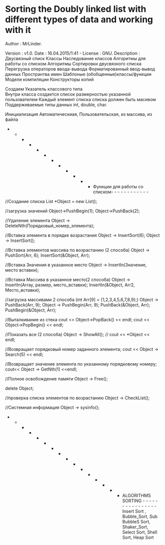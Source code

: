 # Sorting the Doubly linked list with different types of data and working with it

Author       : MrLinder.

   Version      : v1.0.
   Date         : 16.04.2015/1:41 - 
   License      : GNU.
   Description  : Двусвязный списк
   Классы
			Наследование классов
			Алгоритмы для работы со списком
			Алгоритмы Сортировки двусвязного списка
			Перегрузка операторов ввода-вывода
			Форматированный ввод-вывод данных
			Пространтва имен
			Шаблоные (обобщенные)классы/функции
			Модели компиляции
			Конструкторы копий
																	
Создаем Указатель классового типа			
Внутри класса создается список размерностью указанной пользователем
Каждый элемент списка списка должен быть масивом
Поддерживаемые типы данных int, double, char.

Инициализация Автоматическиая, Пользовательская, из массива, из файла


- - - - - - - - - - - - Функции для работы со списком- - - - - - - - - - - - 

//Создание списка
List<int> *Object = new List<int>();

//загрузка значений
Object->PushBegin(1);
Object->PushBack(2);

//Удаление элемента 
Object -> DeleteNth(Порядковый_номер_элемента);

//Вставка элемента в порядке возрастания
Object -> InsertSort(6);
Object -> InsertSort();

//Вставка элементов массива по возрастанию (2 способа)
Object -> PushSort(Arr, 6);
InsertSort(&Object, Arr);

//Вставка Значения в указанное место
Object -> InsertIn(Значение, место вставки);

//Вставка Массива в указанное место(2 способа)
Object -> InsertIn(Array, размер, место_вставки);
InsertIn(&Object, Arr2, Место_вставки);

//загрузка массивами 2 способа (int Arr[9] = {1,2,3,4,5,6,7,8,9};)
Object -> PushBack(Arr, 9);
Object -> PushBegin(Arr, 9);
PushBack(&Object, Arr);
PushBegin(&Object, Arr);

//Выталкивание из стека
cout << Object->PopBack() << endl; 
cout << Object->PopBegin() << endl;

//Показать все (2 способа)
Object -> ShowAll();	//
cout << *Object << endl;

//Возвращает порядковый номер заданного элемента;
cout << Object -> Search(5) << endl;

//Возвращает значение элемента по указанному порядковому номеру;
cout<<  Object -> GetNth(1) <<endl;

//Полное освобождение памяти
Object -> Free();

delete Object;

//проверка списка элементов по возрастанию
Object -> CheckList();

//Системная информация
Object -> sysinfo();

- - - - - - - - - - - - - - - - ALGORITHMS SORTING - - - - - - - - - - - - - - - - 
	Insert Sort , Bubble_Sort, 	Sub BubbleS Sort, 	Shaker_Sort, 	Select Sort, 	Shell Sort, 	Heap Sort
